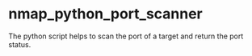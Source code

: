 # nmap_python_port_scanner
The python script helps to scan the port of a target and return the port status.
